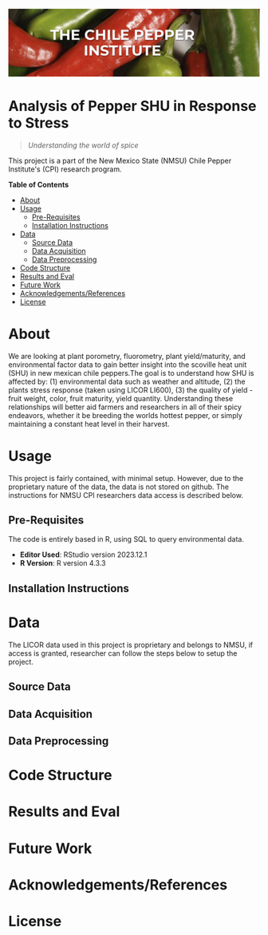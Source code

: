 ![](https://github.com/lilynorthcutt/licorAnalysis/blob/main/img/cpi_img.png?raw=true)

# Analysis of Pepper SHU in Response to Stress

> _Understanding the world of spice_

This project is a part of the New Mexico State (NMSU) Chile Pepper Institute's (CPI) research program. 

**Table of Contents**

- [About](#about)
- [Usage](#usage)
   * [Pre-Requisites](#pre-requisites)
   * [Installation Instructions](#installation-instructions)
- [Data](#data)
   * [Source Data](#source-data)
   * [Data Acquisition](#data-acquisition)
   * [Data Preprocessing](#data-preprocessing)
- [Code Structure](#code-structure)
- [Results and Eval](#results-and-eval)
- [Future Work](#future-work)
- [Acknowledgements/References](#acknowledgementsreferences)
- [License](#license)

# About

We are looking at plant porometry, fluorometry, plant yield/maturity, and environmental factor data to gain better insight into the scoville heat unit (SHU) in new mexican chile peppers.The goal is to understand how SHU is affected by: (1) environmental data such as weather and altitude, (2) the plants stress response (taken using LICOR LI600), (3) the quality of yield - fruit weight, color, fruit maturity, yield quantity. Understanding these relationships will better aid farmers and researchers in all of their spicy endeavors, whether it be breeding the worlds hottest pepper, or simply maintaining a constant heat level in their harvest.

# Usage

This project is fairly contained, with minimal setup. However, due to the proprietary nature of the data, the data is not stored on  github. The instructions for NMSU CPI researchers data access is described below.

## Pre-Requisites
The code is entirely based in R, using SQL to query environmental data.

- **Editor Used**: RStudio version 2023.12.1
- **R Version**: R version 4.3.3

## Installation Instructions


# Data
The LICOR data used in this project is proprietary and belongs to NMSU, if access is granted, researcher can follow the steps below to setup the project. 
## Source Data

## Data Acquisition

## Data Preprocessing

# Code Structure

# Results and Eval

# Future Work

# Acknowledgements/References

# License

